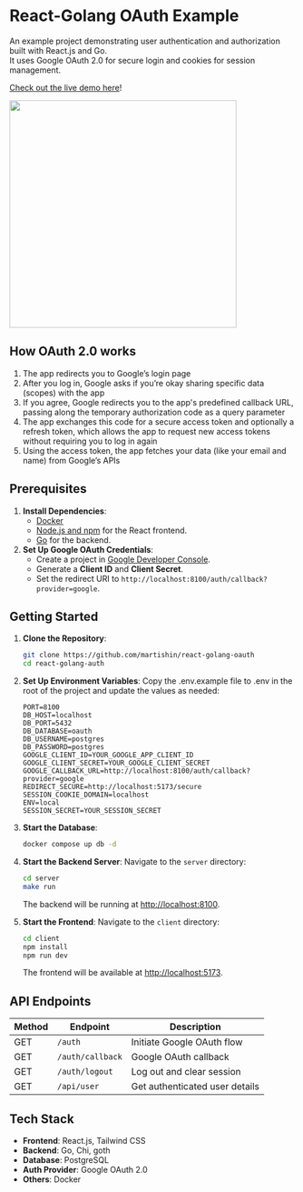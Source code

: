 # React-Golang OAuth Example
An example project demonstrating user authentication and authorization built with React.js and Go.  
It uses Google OAuth 2.0 for secure login and cookies for session management.

[Check out the live demo here](https://oauth.martishin.com/)!

<img src="https://i.giphy.com/media/v1.Y2lkPTc5MGI3NjExbnRwbDB6cmN2emtiaXhpY3hydWI3ZGJtbGM0cHZ2dzEzZXAxaHA5dCZlcD12MV9pbnRlcm5hbF9naWZfYnlfaWQmY3Q9Zw/KtKvOlylZtd9oOJQNF/giphy.gif" width="400"/>

## How OAuth 2.0 works 
1. The app redirects you to Google’s login page
2. After you log in, Google asks if you’re okay sharing specific data (scopes) with the app
3. If you agree, Google redirects you to the app's predefined callback URL, passing along the temporary authorization code as a query parameter
4. The app exchanges this code for a secure access token and optionally a refresh token, which allows the app to request new access tokens without requiring you to log in again
5. Using the access token, the app fetches your data (like your email and name) from Google’s APIs

## Prerequisites
1. **Install Dependencies**:
    - [Docker](https://www.docker.com/products/docker-desktop)
    - [Node.js and npm](https://nodejs.org/) for the React frontend.
    - [Go](https://golang.org/) for the backend.
2. **Set Up Google OAuth Credentials**:
    - Create a project in [Google Developer Console](https://console.developers.google.com/).
    - Generate a **Client ID** and **Client Secret**.
    - Set the redirect URI to `http://localhost:8100/auth/callback?provider=google`.

## Getting Started

1. **Clone the Repository**:
   ```bash
   git clone https://github.com/martishin/react-golang-oauth
   cd react-golang-auth
   ```

2. **Set Up Environment Variables**:
   Copy the .env.example file to .env in the root of the project and update the values as needed:
   ```env
   PORT=8100
   DB_HOST=localhost
   DB_PORT=5432
   DB_DATABASE=oauth
   DB_USERNAME=postgres
   DB_PASSWORD=postgres
   GOOGLE_CLIENT_ID=YOUR_GOOGLE_APP_CLIENT_ID
   GOOGLE_CLIENT_SECRET=YOUR_GOOGLE_CLIENT_SECRET
   GOOGLE_CALLBACK_URL=http://localhost:8100/auth/callback?provider=google
   REDIRECT_SECURE=http://localhost:5173/secure
   SESSION_COOKIE_DOMAIN=localhost
   ENV=local
   SESSION_SECRET=YOUR_SESSION_SECRET
   ```

3. **Start the Database**:
   ```bash
   docker compose up db -d
   ```

4. **Start the Backend Server**:
   Navigate to the `server` directory:
   ```bash
   cd server
   make run
   ```

   The backend will be running at [http://localhost:8100](http://localhost:8100).

5. **Start the Frontend**:
   Navigate to the `client` directory:
   ```bash
   cd client
   npm install
   npm run dev
   ```

   The frontend will be available at [http://localhost:5173](http://localhost:5173).

## API Endpoints

| Method | Endpoint              | Description                      |
|--------|-----------------------|----------------------------------|
| GET    | `/auth`               | Initiate Google OAuth flow       |
| GET    | `/auth/callback`      | Google OAuth callback            |
| GET    | `/auth/logout`        | Log out and clear session        |
| GET    | `/api/user`           | Get authenticated user details   |

## Tech Stack

- **Frontend**: React.js, Tailwind CSS
- **Backend**: Go, Chi, goth
- **Database**: PostgreSQL
- **Auth Provider**: Google OAuth 2.0
- **Others**: Docker
